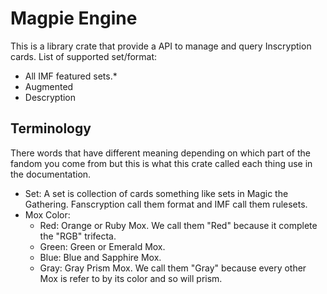 # Magpie Engine

This is a library crate that provide a API to manage and query Inscryption cards. List of supported set/format:

-   All IMF featured sets.\*
-   Augmented
-   Descryption

## Terminology

There words that have different meaning depending on which part of the fandom you come from but this is what this crate called each thing use in the documentation.

-   Set: A set is collection of cards something like sets in Magic the Gathering. Fanscryption call them format and IMF call them rulesets.
-   Mox Color:
    -   Red: Orange or Ruby Mox. We call them "Red" because it complete the "RGB" trifecta.
    -   Green: Green or Emerald Mox.
    -   Blue: Blue and Sapphire Mox.
    -   Gray: Gray Prism Mox. We call them "Gray" because every other Mox is refer to by its color and so will prism.
